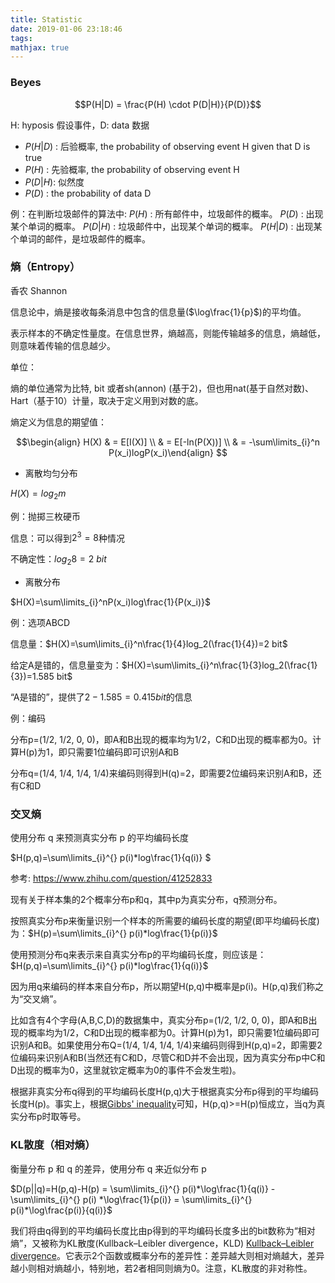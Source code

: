 ```yaml
---
title: Statistic
date: 2019-01-06 23:18:46
tags:
mathjax: true
---
```


### Beyes

$$P(H|D) = \frac{P(H) \cdot P(D|H)}{P(D)}​$$

H: hyposis 假设事件，D: data 数据

- $P(H|D)$ : 后验概率, the probability of observing event H given that D is true
- $P(H)​$ : 先验概率, the probability of observing event H
- $P(D|H)$: 似然度　
- $P(D)$ :   the probability of data D

例：在判断垃圾邮件的算法中:
  $P(H)​$ : 所有邮件中，垃圾邮件的概率。
  $P(D)​$ : 出现某个单词的概率。
  $P(D|H)​$ : 垃圾邮件中，出现某个单词的概率。
  $P(H|D)​$ : 出现某个单词的邮件，是垃圾邮件的概率。

### 熵（Entropy）
香农 Shannon 

信息论中，熵是接收每条消息中包含的信息量($\log\frac{1}{p}$)的平均值。

表示样本的不确定性量度。在信息世界，熵越高，则能传输越多的信息，熵越低，则意味着传输的信息越少。

单位：

熵的单位通常为比特, bit 或者sh(annon) (基于2)，但也用nat(基于自然对数)、Hart（基于10）计量，取决于定义用到对数的底。

熵定义为信息的期望值：

$$\begin{align} H(X) & = E[I(X)] \\ & = E[-ln(P(X))]  \\ & = -\sum\limits_{i}^n P(x_i)logP(x_i)\end{align} ​$$

- 离散均匀分布

$H(X)=log_2{m}​$

例：抛掷三枚硬币

信息：可以得到$2^3=8$种情况

不确定性：$log_2{8}=2\ bit​$

- 离散分布

$H(X)=\sum\limits_{i}^nP(x_i)log\frac{1}{P(x_i)}​$

例：选项ABCD

信息量：$H(X)=\sum\limits_{i}^n\frac{1}{4}log_2(\frac{1}{4})=2 bit​$

给定A是错的，信息量变为：$H(X)=\sum\limits_{i}^n\frac{1}{3}log_2(\frac{1}{3})=1.585 bit​$

“A是错的”，提供了$2-1.585=0.415bit$的信息

例：编码

分布p=(1/2, 1/2, 0, 0)，即A和B出现的概率均为1/2，C和D出现的概率都为0。计算H(p)为1，即只需要1位编码即可识别A和B

分布q=(1/4, 1/4, 1/4, 1/4)来编码则得到H(q)=2，即需要2位编码来识别A和B，还有C和D

### 交叉熵

使用分布 q 来预测真实分布 p 的平均编码长度

$H(p,q)=\sum\limits_{i}^{} p(i)*log\frac{1}{q(i)} $

参考: https://www.zhihu.com/question/41252833

现有关于样本集的2个概率分布p和q，其中p为真实分布，q预测分布。

按照真实分布p来衡量识别一个样本的所需要的编码长度的期望(即平均编码长度)为：$H(p)=\sum\limits_{i}^{} p(i)*log\frac{1}{p(i)}$

使用预测分布q来表示来自真实分布p的平均编码长度，则应该是：$H(p,q)=\sum\limits_{i}^{} p(i)*log\frac{1}{q(i)} ​$

因为用q来编码的样本来自分布p，所以期望H(p,q)中概率是p(i)。H(p,q)我们称之为“交叉熵”。

比如含有4个字母(A,B,C,D)的数据集中，真实分布p=(1/2, 1/2, 0, 0)，即A和B出现的概率均为1/2，C和D出现的概率都为0。计算H(p)为1，即只需要1位编码即可识别A和B。如果使用分布Q=(1/4, 1/4, 1/4, 1/4)来编码则得到H(p,q)=2，即需要2位编码来识别A和B(当然还有C和D，尽管C和D并不会出现，因为真实分布p中C和D出现的概率为0，这里就钦定概率为0的事件不会发生啦)。

根据非真实分布q得到的平均编码长度H(p,q)大于根据真实分布p得到的平均编码长度H(p)。事实上，根据[Gibbs' inequality](https://link.zhihu.com/?target=https%3A//en.wikipedia.org/wiki/Gibbs%2527_inequality)可知，H(p,q)>=H(p)恒成立，当q为真实分布p时取等号。

### KL散度（相对熵）

衡量分布 p 和 q 的差异，使用分布 q 来近似分布 p

$D(p||q)=H(p,q)-H(p) = \sum\limits_{i}^{} p(i)*\log\frac{1}{q(i)} - \sum\limits_{i}^{} p(i) *\log\frac{1}{p(i)} = \sum\limits_{i}^{} p(i)*\log\frac{p(i)}{q(i)}​$

我们将由q得到的平均编码长度比由p得到的平均编码长度多出的bit数称为“相对熵”，又被称为KL散度(Kullback–Leibler divergence，KLD) [Kullback–Leibler divergence](https://link.zhihu.com/?target=https%3A//en.wikipedia.org/wiki/Kullback%25E2%2580%2593Leibler_divergence)。它表示2个函数或概率分布的差异性：差异越大则相对熵越大，差异越小则相对熵越小，特别地，若2者相同则熵为0。注意，KL散度的非对称性。



